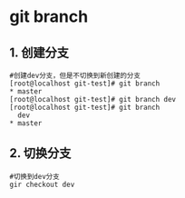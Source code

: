 # git branch
## 1.  创建分支
```
#创建dev分支，但是不切换到新创建的分支
[root@localhost git-test]# git branch
* master
[root@localhost git-test]# git branch dev
[root@localhost git-test]# git branch
  dev
* master
```
## 2. 切换分支
```
#切换到dev分支
gir checkout dev
```
